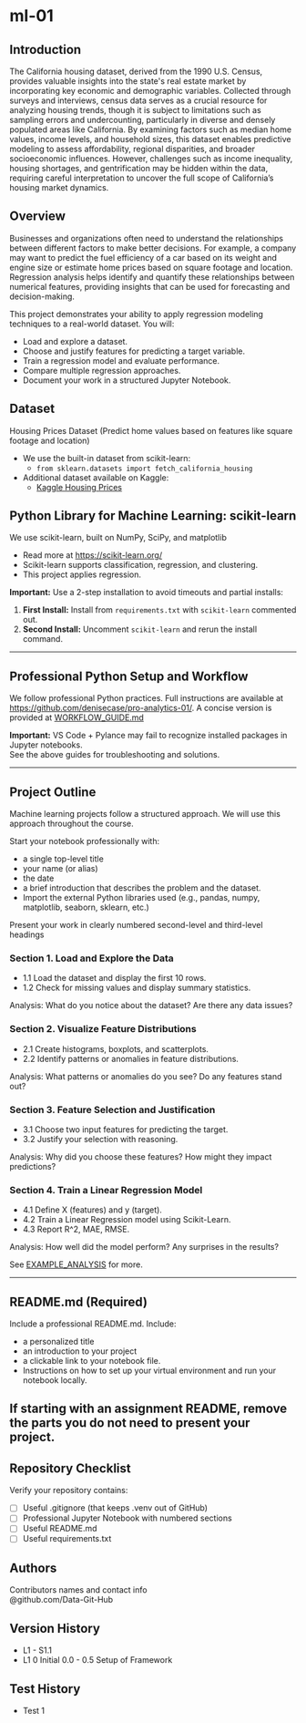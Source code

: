 # ml-01

## Introduction
The California housing dataset, derived from the 1990 U.S. Census, provides valuable insights into the state's real estate market by incorporating key economic and demographic variables. Collected through surveys and interviews, census data serves as a crucial resource for analyzing housing trends, though it is subject to limitations such as sampling errors and undercounting, particularly in diverse and densely populated areas like California. By examining factors such as median home values, income levels, and household sizes, this dataset enables predictive modeling to assess affordability, regional disparities, and broader socioeconomic influences. However, challenges such as income inequality, housing shortages, and gentrification may be hidden within the data, requiring careful interpretation to uncover the full scope of California’s housing market dynamics. <br>

## Overview
Businesses and organizations often need to understand the relationships between different factors to make better decisions.
For example, a company may want to predict the fuel efficiency of a car based on its weight and engine size or estimate home prices based on square footage and location.
Regression analysis helps identify and quantify these relationships between numerical features, providing insights that can be used for forecasting and decision-making. <br>

This project demonstrates your ability to apply regression modeling techniques to a real-world dataset. You will:
- Load and explore a dataset.
- Choose and justify features for predicting a target variable.
- Train a regression model and evaluate performance.
- Compare multiple regression approaches.
- Document your work in a structured Jupyter Notebook.

## Dataset 
Housing Prices Dataset (Predict home values based on features like square footage and location)  
- We use the built-in dataset from scikit-learn:  
   - `from sklearn.datasets import fetch_california_housing`  
- Additional dataset available on Kaggle:  
   - [Kaggle Housing Prices](https://www.kaggle.com/c/house-prices-advanced-regression-techniques)  

## Python Library for Machine Learning: scikit-learn
We use scikit-learn, built on NumPy, SciPy, and matplotlib
   - Read more at <https://scikit-learn.org/>
   - Scikit-learn supports classification, regression, and clustering.
   - This project applies regression.

**Important:** Use a 2-step installation to avoid timeouts and partial installs:  
1. **First Install:** Install from `requirements.txt` with `scikit-learn` commented out.  
2. **Second Install:** Uncomment `scikit-learn` and rerun the install command.

---

## Professional Python Setup and Workflow
We follow professional Python practices. 
Full instructions are available at <https://github.com/denisecase/pro-analytics-01/>. 
A concise version is provided at [WORKFLOW_GUIDE.md](./docs/WORKFLOW_GUIDE.md)

**Important:** VS Code + Pylance may fail to recognize installed packages in Jupyter notebooks.  
See the above guides for troubleshooting and solutions.  

---

## Project Outline
Machine learning projects follow a structured approach.
We will use this approach throughout the course. 

Start your notebook professionally with:
- a single top-level title
- your name (or alias)
- the date
- a brief introduction that describes the problem and the dataset.
- Import the external Python libraries used (e.g., pandas, numpy, matplotlib, seaborn, sklearn, etc.)

Present your work in clearly numbered second-level and third-level headings

### Section 1. Load and Explore the Data
- 1.1 Load the dataset and display the first 10 rows.
- 1.2 Check for missing values and display summary statistics.

Analysis: What do you notice about the dataset? Are there any data issues?

### Section 2. Visualize Feature Distributions
- 2.1 Create histograms, boxplots, and scatterplots.
- 2.2 Identify patterns or anomalies in feature distributions.

Analysis: What patterns or anomalies do you see? Do any features stand out?

### Section 3. Feature Selection and Justification
- 3.1 Choose two input features for predicting the target.
- 3.2 Justify your selection with reasoning.

Analysis: Why did you choose these features? How might they impact predictions?

### Section 4. Train a Linear Regression Model
- 4.1 Define X (features) and y (target).
- 4.2 Train a Linear Regression model using Scikit-Learn.
- 4.3 Report R^2, MAE, RMSE.

Analysis: How well did the model perform? Any surprises in the results?

See [EXAMPLE_ANALYSIS](./docs/EXAMPLE_ANALYSIS.md) for more.

---

## README.md (Required)

Include a professional README.md. Include:
- a personalized title
- an introduction to your project
- a clickable link to your notebook file.
- Instructions on how to set up your virtual environment and run your notebook locally.
   
If starting with an assignment README, remove the parts you do not need to present your project.
---

## Repository Checklist

Verify your repository contains:

- [ ] Useful .gitignore (that keeps .venv out of GitHub)
- [ ] Professional Jupyter Notebook with numbered sections   
- [ ] Useful README.md
- [ ] Useful requirements.txt

## Authors

Contributors names and contact info <br>
@github.com/Data-Git-Hub <br>

## Version History
- L1 - S1.1 <br>
- L1 0 Initial 0.0 - 0.5 Setup of Framework <br>
## Test History  
- Test 1 <br>